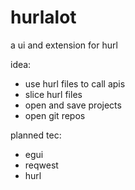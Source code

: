 # hurlalot
a ui and extension for hurl

idea:
- use hurl files to call apis
- slice hurl files
- open and save projects
- open git repos

planned tec:
- egui
- reqwest
- hurl

